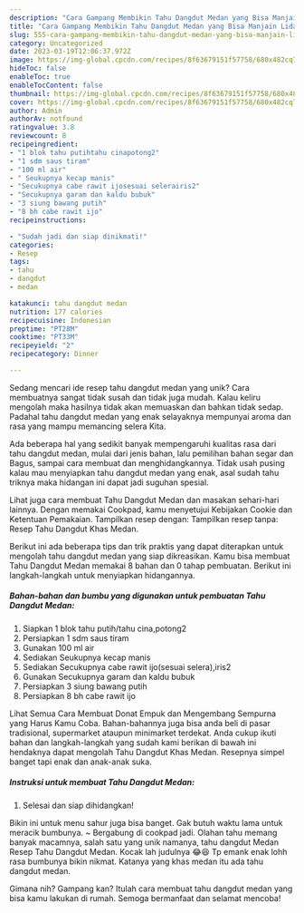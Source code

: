 ```yaml
---
description: "Cara Gampang Membikin Tahu Dangdut Medan yang Bisa Manjain Lidah"
title: "Cara Gampang Membikin Tahu Dangdut Medan yang Bisa Manjain Lidah"
slug: 555-cara-gampang-membikin-tahu-dangdut-medan-yang-bisa-manjain-lidah
category: Uncategorized
date: 2023-03-19T12:06:37.972Z
image: https://img-global.cpcdn.com/recipes/8f63679151f57758/680x482cq70/tahu-dangdut-medan-foto-resep-utama.jpg
hideToc: false
enableToc: true
enableTocContent: false
thumbnail: https://img-global.cpcdn.com/recipes/8f63679151f57758/680x482cq70/tahu-dangdut-medan-foto-resep-utama.jpg
cover: https://img-global.cpcdn.com/recipes/8f63679151f57758/680x482cq70/tahu-dangdut-medan-foto-resep-utama.jpg
author: Admin
authorAv: notfound
ratingvalue: 3.8
reviewcount: 8
recipeingredient:
- "1 blok tahu putihtahu cinapotong2"
- "1 sdm saus tiram"
- "100 ml air"
- " Seukupnya kecap manis"
- "Secukupnya cabe rawit ijosesuai selerairis2"
- "Secukupnya garam dan kaldu bubuk"
- "3 siung bawang putih"
- "8 bh cabe rawit ijo"
recipeinstructions:

- "Sudah jadi dan siap dinikmati!"
categories:
- Resep
tags:
- tahu
- dangdut
- medan

katakunci: tahu dangdut medan 
nutrition: 177 calories
recipecuisine: Indonesian
preptime: "PT28M"
cooktime: "PT33M"
recipeyield: "2"
recipecategory: Dinner

---
```





Sedang mencari ide resep tahu dangdut medan yang unik? Cara membuatnya sangat tidak susah dan tidak juga mudah. Kalau keliru mengolah maka hasilnya tidak akan memuaskan dan bahkan tidak sedap. Padahal tahu dangdut medan yang enak selayaknya mempunyai aroma dan rasa yang mampu memancing selera Kita.





Ada beberapa hal yang sedikit banyak mempengaruhi kualitas rasa dari tahu dangdut medan, mulai dari jenis bahan, lalu pemilihan bahan segar dan Bagus, sampai cara membuat dan menghidangkannya. Tidak usah pusing kalau mau menyiapkan tahu dangdut medan yang enak,      asal sudah tahu triknya maka hidangan ini dapat jadi suguhan spesial.














Lihat juga cara membuat Tahu Dangdut Medan dan masakan sehari-hari lainnya. Dengan memakai Cookpad, kamu menyetujui Kebijakan Cookie dan Ketentuan Pemakaian. Tampilkan resep dengan: Tampilkan resep tanpa: Resep Tahu Dangdut Khas Medan.






Berikut ini ada beberapa tips dan trik praktis yang dapat diterapkan untuk mengolah tahu dangdut medan yang siap dikreasikan. Kamu bisa membuat Tahu Dangdut Medan memakai 8 bahan dan 0 tahap pembuatan. Berikut ini langkah-langkah untuk menyiapkan hidangannya.

<!--inarticleads1-->

##### Bahan-bahan dan bumbu yang digunakan untuk pembuatan Tahu Dangdut Medan:

1. Siapkan 1 blok tahu putih/tahu cina,potong2
1. Persiapkan 1 sdm saus tiram
1. Gunakan 100 ml air
1. Sediakan  Seukupnya kecap manis
1. Sediakan Secukupnya cabe rawit ijo(sesuai selera),iris2
1. Gunakan Secukupnya garam dan kaldu bubuk
1. Persiapkan 3 siung bawang putih
1. Persiapkan 8 bh cabe rawit ijo


Lihat Semua Cara Membuat Donat Empuk dan Mengembang Sempurna yang Harus Kamu Coba. Bahan-bahannya juga bisa anda beli di pasar tradisional, supermarket ataupun minimarket terdekat. Anda cukup ikuti bahan dan langkah-langkah yang sudah kami berikan di bawah ini hendaknya dapat mengolah Tahu Dangdut Khas Medan. Resepnya simpel banget tapi enak dan anak-anak suka. 

<!--inarticleads2-->

##### Instruksi untuk membuat Tahu Dangdut Medan:


1. Selesai dan siap dihidangkan!

Bikin ini untuk menu sahur juga bisa banget. Gak butuh waktu lama untuk meracik bumbunya. ~ Bergabung di cookpad jadi. Olahan tahu memang banyak macamnya, salah satu yang unik namanya, tahu dangdut Medan Resep Tahu Dangdut Medan. Kocak lah judulnya 😂😆 Tp emank enak lohh rasa bumbunya bikin nikmat. Katanya yang khas medan itu ada tahu dangdut medan. 

Gimana nih? Gampang kan? Itulah cara membuat tahu dangdut medan yang bisa kamu lakukan di rumah. Semoga bermanfaat dan selamat mencoba!
